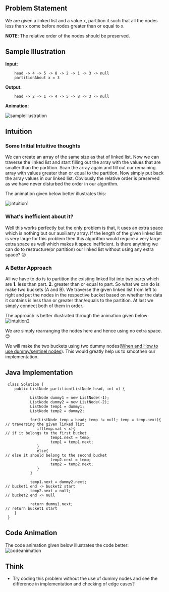 ## Problem Statement

We are given a linked list and a value x, partition it such that all the nodes less than x come before nodes greater than or equal to x.

__NOTE__: The relative order of the nodes should be preserved.

## Sample Illustration

__Input:__

        head -> 4 -> 5 -> 8 -> 2 -> 1 -> 3 -> null
        partitionAbout x = 3
        
__Output:__
    
        head -> 2 -> 1 -> 4 -> 5 -> 8 -> 3 -> null
        
__Animation:__

 ![sampleillustration](https://user-images.githubusercontent.com/22399995/37825344-727cd09a-2eb5-11e8-90b3-f9658d59ef94.gif)


## Intuition

### Some Initial Intuitive thoughts 
We can create an array of the same size as that of linked list. Now we can traverse the linked list and start filling out the array with the values that are smaller than the partition. Scan the array again and fill out our remaining array with values greater than or equal to the partition. Now simply put back the array values in our linked list. Obviously the relative order is preserved as we have never disturbed the order in our algorithm. 

The animation given below better illustrates this:

![intuition1](https://user-images.githubusercontent.com/22399995/37829339-a4fcc35e-2ec4-11e8-91d9-33d369a5ef3b.gif)

### What's inefficient about it?
Well this works perfectly but the only problem is that, it uses an extra space which is nothing but our auxiliarry array. If the length of the given linked list is very large for this problem then this algorithm would require a very large extra space as well which makes it space inefficient. Is there anything we can do to restructure(or partition) our linked list without using any extra space? :confused:

### A Better Approach
All we have to do is to partition the existing linked list into two parts which are __1.__ less than part. __2.__ greater than or equal to part.
So what we can do is make two buckets (A and B). We traverse the given linked list from left to right and put the nodes in the respective bucket based on whether the data it contains is less than or greater than/equals to the partition. At last we simply connect both of them in order.

The approach is better illustrated through the animation given below:
![intuition2](https://user-images.githubusercontent.com/22399995/37860785-d28dc85c-2f52-11e8-96ad-e08b969c1553.gif)

We are simply rearranging the nodes here and hence using no extra space. :blush:

We will make the two buckets using two dummy nodes([When and How to use dummy/sentinel nodes](https://www.summigandhi.com/)). This would greatly help us to smoothen our implementation.

## Java Implementation

     class Solution {
        public ListNode partition(ListNode head, int x) {
        
               ListNode dummy1 = new ListNode(-1);
               ListNode dummy2 = new ListNode(-2);
               ListNode temp1 = dummy1;
               ListNode temp2 = dummy2;
    
               for(ListNode temp = head; temp != null; temp = temp.next){             // traversing the given linked list
                  if(temp.val < x){                                                   // if it belongs to the first bucket
                        temp1.next = temp;
                        temp1 = temp1.next;
                  }
                  else{                                                               // else it should belong to the second bucket
                        temp2.next = temp;
                        temp2 = temp2.next;
                  }
               }
        
               temp1.next = dummy2.next;                                              // bucket1 end -> bucket2 start
               temp2.next = null;                                                     // bucket2 end -> null
        
               return dummy1.next;                                                    // return bucket1 start
        }
     }

## Code Animation
The code animation given below illustrates the code better:
![codeanimation](https://user-images.githubusercontent.com/22399995/37863909-680a01dc-2f8c-11e8-9ca8-db2ba80224b7.gif)

## Think
* Try coding this problem without the use of dummy nodes and see the difference in implementation and checking of edge cases?






